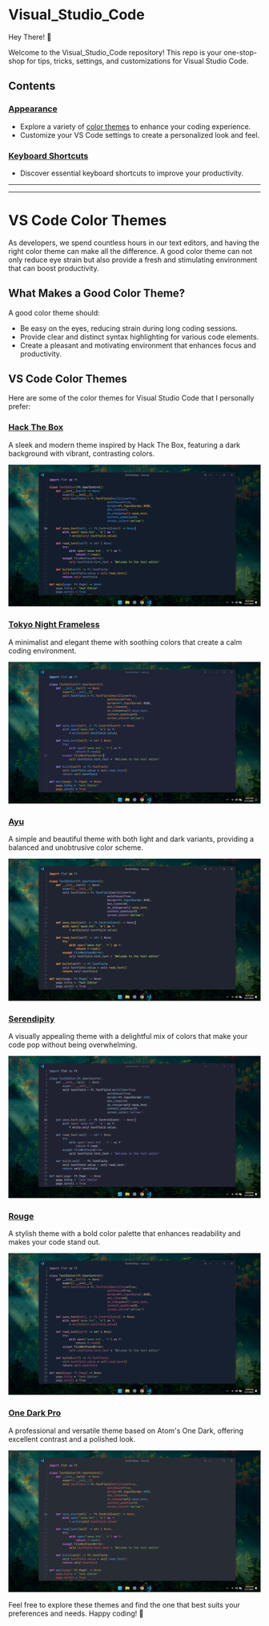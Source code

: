 # Visual_Studio_Code

Hey There! 👋

Welcome to the Visual_Studio_Code repository! This repo is your one-stop-shop for tips, tricks, settings, and customizations for Visual Studio Code.

## Contents

### [Appearance](path_to_themes_page)

-   Explore a variety of [color themes](#vs-code-color-themes) to enhance your coding experience.
-   Customize your VS Code settings to create a personalized look and feel.

### [Keyboard Shortcuts](path_to_keyboard_shortcuts_page)

-   Discover essential keyboard shortcuts to improve your productivity.

---



---



# VS Code Color Themes

As developers, we spend countless hours in our text editors, and having the right color theme can make all the difference. A good color theme can not only reduce eye strain but also provide a fresh and stimulating environment that can boost productivity.

## What Makes a Good Color Theme?

A good color theme should:

-   Be easy on the eyes, reducing strain during long coding sessions.
-   Provide clear and distinct syntax highlighting for various code elements.
-   Create a pleasant and motivating environment that enhances focus and productivity.

## VS Code Color Themes

Here are some of the color themes for Visual Studio Code that I personally prefer:

### [Hack The Box](https://marketplace.visualstudio.com/items?itemName=silofy.hackthebox)

A sleek and modern theme inspired by Hack The Box, featuring a dark background with vibrant, contrasting colors.

![hack_the_box](./assets/hack_the_box.png)

### [Tokyo Night Frameless](https://marketplace.visualstudio.com/items?itemName=MagdalenaLipka.tokyo-night-frameless)

A minimalist and elegant theme with soothing colors that create a calm coding environment.

![hack_the_box](./assets/toyko_night_storm_frameless.png)

### [Ayu](https://marketplace.visualstudio.com/items?itemName=teabyii.ayu)

A simple and beautiful theme with both light and dark variants, providing a balanced and unobtrusive color scheme.

![hack_the_box](./assets/ayu_mirage.png)

### [Serendipity](https://marketplace.visualstudio.com/items?itemName=wicked-labs.wvsc-serendipity)

A visually appealing theme with a delightful mix of colors that make your code pop without being overwhelming.

![hack_the_box](./assets/serendipity_sunset.png)

### [Rouge](https://marketplace.visualstudio.com/items?itemName=josef.rouge-theme)

A stylish theme with a bold color palette that enhances readability and makes your code stand out.

![hack_the_box](./assets/rouge_theme.png)

### [One Dark Pro](https://marketplace.visualstudio.com/items?itemName=zhuangtongfa.Material-theme)

A professional and versatile theme based on Atom's One Dark, offering excellent contrast and a polished look.

![hack_the_box](./assets/one_dark_pro.png)

Feel free to explore these themes and find the one that best suits your preferences and needs. Happy coding! 🚀
